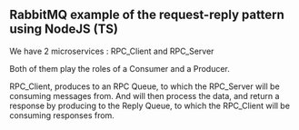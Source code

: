 ## RabbitMQ example of the request-reply pattern using NodeJS (TS)

We have 2 microservices : RPC_Client and RPC_Server

Both of them play the roles of a Consumer and a Producer.

RPC_Client, produces to an RPC Queue, to which the RPC_Server will be consuming messages from. And will then process the data, and return a response by producing to the
Reply Queue, to which the RPC_Client will be consuming responses from.
